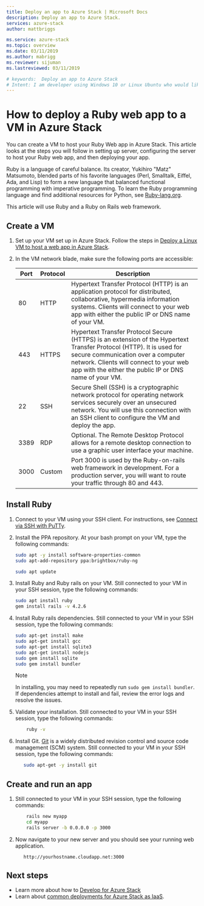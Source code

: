 ```yaml
---
title: Deploy an app to Azure Stack | Microsoft Docs
description: Deploy an app to Azure Stack.
services: azure-stack
author: mattbriggs

ms.service: azure-stack
ms.topic: overview
ms.date: 03/11/2019
ms.author: mabrigg
ms.reviewer: sijuman
ms.lastreviewed: 03/11/2019

# keywords:  Deploy an app to Azure Stack
# Intent: I am developer using Windows 10 or Linux Ubuntu who would like to deploy an app for Azure Stack.
---
```


# How to deploy a Ruby web app to a VM in Azure Stack

You can create a VM to host your Ruby Web app in Azure Stack. This article looks at the steps you will follow in setting up server, configuring the server to host your Ruby web app, and then deploying your app.

Ruby is a language of careful balance. Its creator, Yukihiro "Matz" Matsumoto, blended parts of his favorite languages (Perl, Smalltalk, Eiffel, Ada, and Lisp) to form a new language that balanced functional programming with imperative programming. To learn the Ruby programming language and find additional resources for Python, see [Ruby-lang.org](https://www.ruby-lang.org).

This article will use Ruby and a Ruby on Rails web framework.

## Create a VM

1. Set up your VM set up in Azure Stack. Follow the steps in [Deploy a Linux VM to host a web app in Azure Stack](azure-stack-dev-start-howto-deploy-linux.md).

2. In the VM network blade, make sure the following ports are accessible:

    | Port | Protocol | Description |
    | --- | --- | --- |
    | 80 | HTTP | Hypertext Transfer Protocol (HTTP) is an application protocol for distributed, collaborative, hypermedia information systems. Clients will connect to your web app with either the public IP or DNS name of your VM. |
    | 443 | HTTPS | Hypertext Transfer Protocol Secure (HTTPS) is an extension of the Hypertext Transfer Protocol (HTTP). It is used for secure communication over a computer network. Clients will connect to your web app with the either the public IP or DNS name of your VM. |
    | 22 | SSH | Secure Shell (SSH) is a cryptographic network protocol for operating network services securely over an unsecured network. You will use this connection with an SSH client to configure the VM and deploy the app. |
    | 3389 | RDP | Optional. The Remote Desktop Protocol allows for a remote desktop connection to use a graphic user interface your machine.   |
    | 3000 | Custom | Port 3000 is used by the Ruby-on-rails web framework in development. For a production server, you will want to route your traffic through 80 and 443. |

## Install Ruby

1. Connect to your VM using your SSH client. For instructions, see [Connect via SSH with PuTTy](azure-stack-dev-start-howto-SSH-public-key.md#connect-via-ssh-with-putty).
1. Install the PPA repository. At your bash prompt on your VM, type the following commands:

    ```bash  
    sudo apt -y install software-properties-common
    sudo apt-add-repository ppa:brightbox/ruby-ng

    sudo apt update
    ```

2. Install Ruby and Ruby rails on your VM. Still connected to your VM in your SSH session, type the following commands:

    ```bash  
    sudo apt install ruby
    gem install rails -v 4.2.6
    ```

3. Install Ruby rails dependencies. Still connected to your VM in your SSH session, type the following commands:

    ```bash  
    sudo apt-get install make
    sudo apt-get install gcc
    sudo apt-get install sqlite3
    sudo apt-get install nodejs
    sudo gem install sqlite
    sudo gem install bundler
    ```

    > [!Note]  
    > In installing, you may need to repeatedly run `sudo gem install bundler`. If dependencies attempt to install and fail, review the error logs and resolve the issues.

4. Validate your installation. Still connected to your VM in your SSH session, type the following commands:

    ```bash  
        ruby -v
    ```

3. Install Git. [Git](https://git-scm.com) is a widely distributed revision control and source code management (SCM) system. Still connected to your VM in your SSH session, type the following commands:

    ```bash  
       sudo apt-get -y install git
    ```

## Create and run an app

1. Still connected to your VM in your SSH session, type the following commands:

    ```bash
        rails new myapp
        cd myapp
        rails server -b 0.0.0.0 -p 3000
    ```

2.  Now navigate to your new server and you should see your running web application.

    ```HTTP  
       http://yourhostname.cloudapp.net:3000
    ```

## Next steps

- Learn more about how to [Develop for Azure Stack](azure-stack-dev-start.md)
- Learn about [common deployments for Azure Stack as IaaS](azure-stack-dev-start-deploy-app.md).
